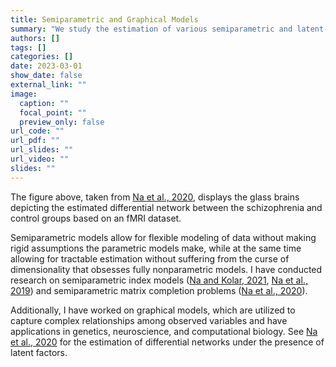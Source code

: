 ```yaml
---
title: Semiparametric and Graphical Models
summary: "We study the estimation of various semiparametric and latent-variable graphical models in high dimensions, with applications to *genetics* and *neuroscience*."
authors: []
tags: []
categories: []
date: 2023-03-01
show_date: false
external_link: ""
image:
  caption: ""
  focal_point: ""
  preview_only: false
url_code: ""
url_pdf: ""
url_slides: ""
url_video: ""
slides: ""
---
```

The figure above, taken from [Na et al., 2020](/publication/pubs/na-2020-estimating), displays the glass brains depicting the estimated differential network between the schizophrenia and control groups based on an fMRI dataset.

Semiparametric models allow for flexible modeling of data without making rigid assumptions the parametric models make, while at the same time allowing for tractable estimation without suffering from the curse of dimensionality that obsesses fully nonparametric models. I have conducted research on semiparametric index models ([Na and Kolar, 2021](/publication/pubs/na-2021-high), [Na et al., 2019](/publication/pubs/na-2019-high)) and semiparametric matrix completion problems ([Na et al., 2020](/publication/pubs/na-2020-semiparametric)).


Additionally, I have worked on graphical models, which are utilized to capture complex relationships among observed variables and have applications in genetics, neuroscience, and computational biology. See [Na et al., 2020](/publication/pubs/na-2020-estimating) for the estimation of differential networks under the presence of latent factors. 



